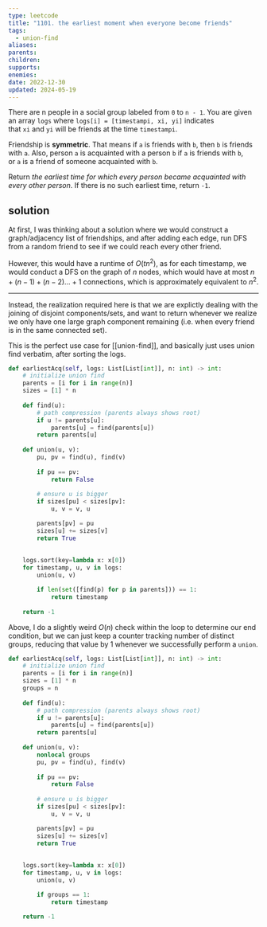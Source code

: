 ```yaml
---
type: leetcode
title: "1101. the earliest moment when everyone become friends"
tags:
  - union-find
aliases: 
parents: 
children: 
supports: 
enemies: 
date: 2022-12-30
updated: 2024-05-19
---
```


There are n people in a social group labeled from `0` to `n - 1`. You are given an array `logs` where `logs[i] = [timestampi, xi, yi]` indicates that `xi` and `yi` will be friends at the time `timestampi`.

Friendship is **symmetric**. That means if `a` is friends with `b`, then `b` is friends with `a`. Also, person `a` is acquainted with a person `b` if `a` is friends with `b`, or `a` is a friend of someone acquainted with `b`.

Return _the earliest time for which every person became acquainted with every other person_. If there is no such earliest time, return `-1`.

## solution

At first, I was thinking about a solution where we would construct a graph/adjacency list of friendships, and after adding each edge, run DFS from a random friend to see if we could reach every other friend.

However, this would have a runtime of $O(tn^2)$, as for each timestamp, we would conduct a DFS on the graph of $n$ nodes, which would have at most $n+(n-1)+(n-2)\dots+1$ connections, which is approximately equivalent to $n^2$.

---

Instead, the realization required here is that we are explictly dealing with the joining of disjoint components/sets, and want to return whenever we realize we only have one large graph component remaining (i.e. when every friend is in the same connected set).

This is the perfect use case for [[union-find]], and basically just uses union find verbatim, after sorting the logs.

```python
def earliestAcq(self, logs: List[List[int]], n: int) -> int:
	# initialize union find
	parents = [i for i in range(n)]
	sizes = [1] * n
	  
	def find(u):
		# path compression (parents always shows root)
		if u != parents[u]:
			parents[u] = find(parents[u])
		return parents[u]
	  
	def union(u, v):
		pu, pv = find(u), find(v)
		  
		if pu == pv:
			return False
		  
		# ensure u is bigger
		if sizes[pu] < sizes[pv]:
			u, v = v, u

		parents[pv] = pu
		sizes[u] += sizes[v]
		return True
	  
	  
	logs.sort(key=lambda x: x[0])
	for timestamp, u, v in logs:
		union(u, v)

		if len(set([find(p) for p in parents])) == 1:
			return timestamp
	  
	return -1
```

Above, I do a slightly weird $O(n)$ check within the loop to determine our end condition, but we can just keep a counter tracking number of distinct groups, reducing that value by 1 whenever we successfully perform a `union`.

```python
def earliestAcq(self, logs: List[List[int]], n: int) -> int:
	# initialize union find
	parents = [i for i in range(n)]
	sizes = [1] * n
	groups = n
	  
	def find(u):
		# path compression (parents always shows root)
		if u != parents[u]:
			parents[u] = find(parents[u])
		return parents[u]
	  
	def union(u, v):
		nonlocal groups
		pu, pv = find(u), find(v)
		  
		if pu == pv:
			return False
		  
		# ensure u is bigger
		if sizes[pu] < sizes[pv]:
			u, v = v, u

		parents[pv] = pu
		sizes[u] += sizes[v]
		return True
	  
	  
	logs.sort(key=lambda x: x[0])
	for timestamp, u, v in logs:
		union(u, v)

		if groups == 1:
			return timestamp
	  
	return -1
```
